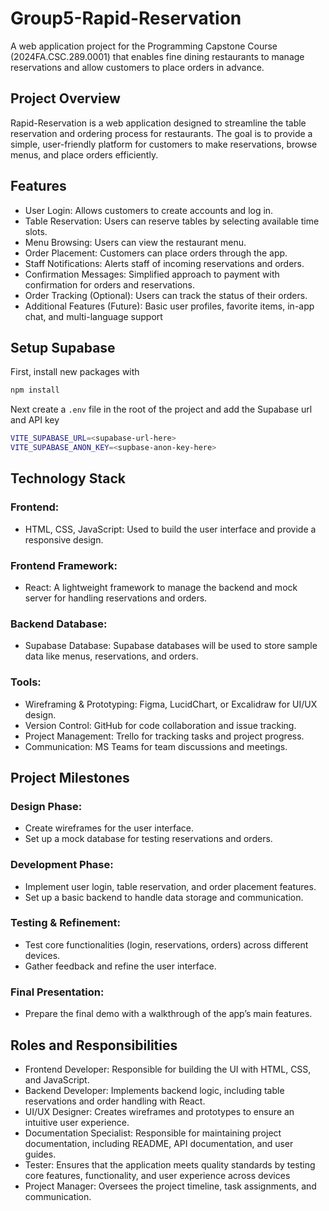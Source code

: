 # Group5-Rapid-Reservation
A web application project for the Programming Capstone Course (2024FA.CSC.289.0001) that enables fine dining restaurants to manage reservations and allow customers to place orders in advance.
## Project Overview
Rapid-Reservation is a web application designed to streamline the table reservation and ordering process for restaurants. The goal is to provide a simple, user-friendly platform for customers to make reservations, browse menus, and place orders efficiently.

## Features
- User Login: Allows customers to create accounts and log in.
- Table Reservation: Users can reserve tables by selecting available time slots.
- Menu Browsing: Users can view the restaurant menu.
- Order Placement: Customers can place orders through the app.
- Staff Notifications: Alerts staff of incoming reservations and orders.
- Confirmation Messages: Simplified approach to payment with confirmation for orders and reservations.
- Order Tracking (Optional): Users can track the status of their orders.
- Additional Features (Future): Basic user profiles, favorite items, in-app chat, and multi-language support

## Setup Supabase

First, install new packages with
```sh
npm install
```
Next create a `.env` file in the root of the project and add the Supabase url and API key
```sh
VITE_SUPABASE_URL=<supabase-url-here>
VITE_SUPABASE_ANON_KEY=<supbase-anon-key-here>
```

## Technology Stack
### Frontend:
- HTML, CSS, JavaScript: Used to build the user interface and provide a responsive design.
### Frontend Framework:
- React: A lightweight framework to manage the backend and mock server for handling reservations and orders.
### Backend Database:
- Supabase Database: Supabase databases will be used to store sample data like menus, reservations, and orders.
### Tools:
- Wireframing & Prototyping: Figma, LucidChart, or Excalidraw for UI/UX design.
- Version Control: GitHub for code collaboration and issue tracking.
- Project Management: Trello for tracking tasks and project progress.
- Communication: MS Teams for team discussions and meetings.

## Project Milestones
### Design Phase:
- Create wireframes for the user interface.
- Set up a mock database for testing reservations and orders.
  
### Development Phase:
- Implement user login, table reservation, and order placement features.
- Set up a basic backend to handle data storage and communication.

### Testing & Refinement:
- Test core functionalities (login, reservations, orders) across different devices.
- Gather feedback and refine the user interface.

### Final Presentation:
- Prepare the final demo with a walkthrough of the app’s main features.

## Roles and Responsibilities
- Frontend Developer: Responsible for building the UI with HTML, CSS, and JavaScript.
- Backend Developer: Implements backend logic, including table reservations and order handling with React.
- UI/UX Designer: Creates wireframes and prototypes to ensure an intuitive user experience.
- Documentation Specialist: Responsible for maintaining project documentation, including README, API documentation, and user guides.
- Tester: Ensures that the application meets quality standards by testing core features, functionality, and user experience across devices
- Project Manager: Oversees the project timeline, task assignments, and communication.
